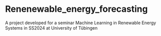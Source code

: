 # Renenewable_energy_forecasting
A project developed for a seminar Machine Learning in Renewable Energy Systems in SS2024 at University of Tübingen
